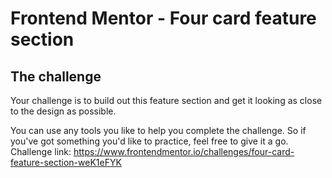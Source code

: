 # Frontend Mentor - Four card feature section

## The challenge

Your challenge is to build out this feature section and get it looking as close to the design as possible.

You can use any tools you like to help you complete the challenge. So if you've got something you'd like to practice, feel free to give it a go.
Challenge link: https://www.frontendmentor.io/challenges/four-card-feature-section-weK1eFYK
